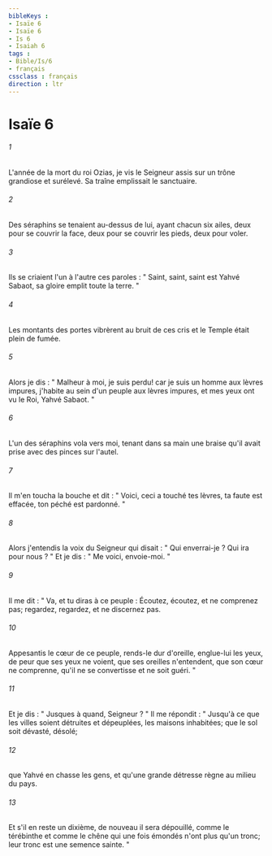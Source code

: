 ```yaml
---
bibleKeys : 
- Isaïe 6
- Isaïe 6
- Is 6
- Isaiah 6
tags : 
- Bible/Is/6
- français
cssclass : français
direction : ltr
---
```


# Isaïe 6

###### 1
L'année de la mort du roi Ozias, je vis le Seigneur assis sur un trône grandiose et surélevé. Sa traîne emplissait le sanctuaire. 
###### 2
Des séraphins se tenaient au-dessus de lui, ayant chacun six ailes, deux pour se couvrir la face, deux pour se couvrir les pieds, deux pour voler. 
###### 3
Ils se criaient l'un à l'autre ces paroles : " Saint, saint, saint est Yahvé Sabaot, sa gloire emplit toute la terre. " 
###### 4
Les montants des portes vibrèrent au bruit de ces cris et le Temple était plein de fumée. 
###### 5
Alors je dis : " Malheur à moi, je suis perdu! car je suis un homme aux lèvres impures, j'habite au sein d'un peuple aux lèvres impures, et mes yeux ont vu le Roi, Yahvé Sabaot. " 
###### 6
L'un des séraphins vola vers moi, tenant dans sa main une braise qu'il avait prise avec des pinces sur l'autel. 
###### 7
Il m'en toucha la bouche et dit : " Voici, ceci a touché tes lèvres, ta faute est effacée, ton péché est pardonné. " 
###### 8
Alors j'entendis la voix du Seigneur qui disait : " Qui enverrai-je ? Qui ira pour nous ? " Et je dis : " Me voici, envoie-moi. " 
###### 9
Il me dit : " Va, et tu diras à ce peuple : Écoutez, écoutez, et ne comprenez pas; regardez, regardez, et ne discernez pas. 
###### 10
Appesantis le cœur de ce peuple, rends-le dur d'oreille, englue-lui les yeux, de peur que ses yeux ne voient, que ses oreilles n'entendent, que son cœur ne comprenne, qu'il ne se convertisse et ne soit guéri. " 
###### 11
Et je dis : " Jusques à quand, Seigneur ? " Il me répondit : " Jusqu'à ce que les villes soient détruites et dépeuplées, les maisons inhabitées; que le sol soit dévasté, désolé; 
###### 12
que Yahvé en chasse les gens, et qu'une grande détresse règne au milieu du pays. 
###### 13
Et s'il en reste un dixième, de nouveau il sera dépouillé, comme le térébinthe et comme le chêne qui une fois émondés n'ont plus qu'un tronc; leur tronc est une semence sainte. " 
